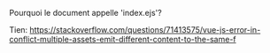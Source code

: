 Pourquoi le document appelle 'index.ejs'? 

Tien: https://stackoverflow.com/questions/71413575/vue-js-error-in-conflict-multiple-assets-emit-different-content-to-the-same-f
